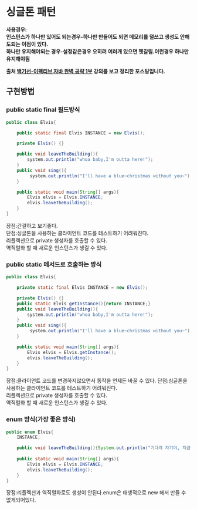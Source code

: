# 싱글톤 패턴
**사용경우:  
**인스턴스가 하나만 있어도 되는경우**-하나만 만들어도 되면 메모리를 덜쓰고 생성도 안해도되는 이점이 있다.  
**하나만 유지해야되는 경우**-설정같은경우 오히려 여러개 있으면 헷갈림.이런경우 하나만 유지해야됨**  

**출처 [백기선-이펙티브 자바 완벽 공략 1부](https://www.inflearn.com/course/%EC%9D%B4%ED%8E%99%ED%8B%B0%EB%B8%8C-%EC%9E%90%EB%B0%94-1) 강의를 보고 정리한 포스팅입니다.** 
## 구현방법
### public static final 필드방식

```java
public class Elvis{

    public static final Elvis INSTANCE = new Elvis();

    private Elvis() {}

    public void leaveTheBuilding(){
        system.out.println("whoa baby,I'm outta here!");
    }
    public void sing(){
         system.out.println("I'll have a blue~christmas without you~");
    }

    public static void main(String[] args){
        Elvis elvis = Elvis.INSTANCE;
        elvis.leaveTheBuilding();
    } 
}
```
장점:간결하고 보기좋다.  
단점:싱글톤을 사용하는 클라이언트 코드를 테스트하기 어려워진다.  
    리플렉션으로 private 생성자를 호출할 수 있다.  
    역직렬화 할 때 새로운 인스턴스가 생길 수 있다.


### public static 메서드로 호출하는 방식
```java
public class Elvis{

    private static final Elvis INSTANCE = new Elvis();

    private Elvis() {}
    public static Elvis getInstance(){return INSTANCE;}
    public void leaveTheBuilding(){
        system.out.println("whoa baby,I'm outta here!");
    }
    public void sing(){
         system.out.println("I'll have a blue~christmas without you~");
    }

    public static void main(String[] args){
        Elvis elvis = Elvis.getInstance();
        elvis.leaveTheBuilding();
    } 
}
```
장점:클라이언트 코드를 변경하지않으면서 동작을 언제든 바꿀 수 있다.
단점:싱글톤을 사용하는 클라이언트 코드를 테스트하기 어려워진다.  
    리플렉션으로 private 생성자를 호출할 수 있다.  
    역직렬화 할 때 새로운 인스턴스가 생길 수 있다.


### enum 방식(가장 좋은 방식)
```java
public enum Elvis{
    INSTANCE;

    public void leaveTheBuilding(){System.out.println("기다려 자기야, 지금 나갈께!");}
    
    public static void main(String[] args){
        Elvis elvis = Elvis.INSTANCE;
        elvis.leaveTheBuilding();
    }
}
```
장점:리플렉션과 역직렬화로도 생성이 안된다.enum은 태생적으로 new 해서 만들 수 없게되어있다.